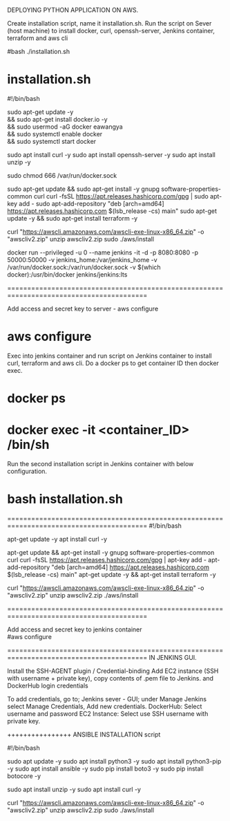 DEPLOYING PYTHON APPLICATION ON AWS.

Create installation script, name it installation.sh.
Run the script on Sever (host machine) to install docker, curl, openssh-server, Jenkins container, terraform and aws cli

#bash ./installation.sh

 installation.sh
=========================================================================================
#!/bin/bash

sudo apt-get update -y \
&& sudo apt-get install docker.io -y \
&& sudo usermod -aG docker eawangya \
&& sudo systemctl enable docker \
&& sudo systemctl start docker

sudo apt install curl -y
sudo apt install openssh-server -y
sudo apt install unzip -y

sudo chmod 666 /var/run/docker.sock

sudo apt-get update && sudo apt-get install -y gnupg software-properties-common curl
curl -fsSL https://apt.releases.hashicorp.com/gpg | sudo apt-key add -
sudo apt-add-repository "deb [arch=amd64] https://apt.releases.hashicorp.com $(lsb_release -cs) main"
sudo apt-get update -y && sudo apt-get install terraform -y

curl "https://awscli.amazonaws.com/awscli-exe-linux-x86_64.zip" -o "awscliv2.zip"
unzip awscliv2.zip
sudo ./aws/install



docker run --privileged -u 0 --name jenkins -it -d -p 8080:8080 -p 50000:50000 -v jenkins_home:/var/jenkins_home -v /var/run/docker.sock:/var/run/docker.sock -v $(which docker):/usr/bin/docker jenkins/jenkins:lts

=========================================================================================

Add access and secret key to server - aws configure
# aws configure

Exec into jenkins container and run script on Jenkins container to install curl, terraform and aws cli.
Do a docker ps to get container ID then docker exec.

# docker ps
# docker exec -it <container_ID> /bin/sh

Run the second installation script in Jenkins container with below configuration.

# bash installation.sh

=========================================================================================
#!/bin/bash

apt-get update -y
apt install curl -y

apt-get update && apt-get install -y gnupg software-properties-common curl
curl -fsSL https://apt.releases.hashicorp.com/gpg | apt-key add -
apt-add-repository "deb [arch=amd64] https://apt.releases.hashicorp.com $(lsb_release -cs) main"
apt-get update -y && apt-get install terraform -y

curl "https://awscli.amazonaws.com/awscli-exe-linux-x86_64.zip" -o "awscliv2.zip"
unzip awscliv2.zip
./aws/install

=========================================================================================

Add access and secret key to jenkins container  
#aws configure

=========================================================================================
IN JENKINS GUI.

Install the SSH-AGENT plugin / Credential-binding
Add EC2 instance (SSH with username + private key), copy contents of .pem file to Jenkins.
and  DockerHub login credentials

To add credentials, go to;
Jenkins sever - GUI; under Manage Jenkins select Manage Credentials, Add new credentials.
DockerHub: Select username and password
EC2 Instance: Select use SSH username with private key.


++++++++++++++++
ANSIBLE INSTALLATION script

#!/bin/bash

sudo apt update -y
sudo apt install python3 -y
sudo apt install python3-pip -y
sudo apt install ansible -y
sudo pip install boto3 -y
sudo pip install botocore -y

sudo apt install unzip -y
sudo apt install curl -y

curl "https://awscli.amazonaws.com/awscli-exe-linux-x86_64.zip" -o "awscliv2.zip"
unzip awscliv2.zip
sudo ./aws/install

